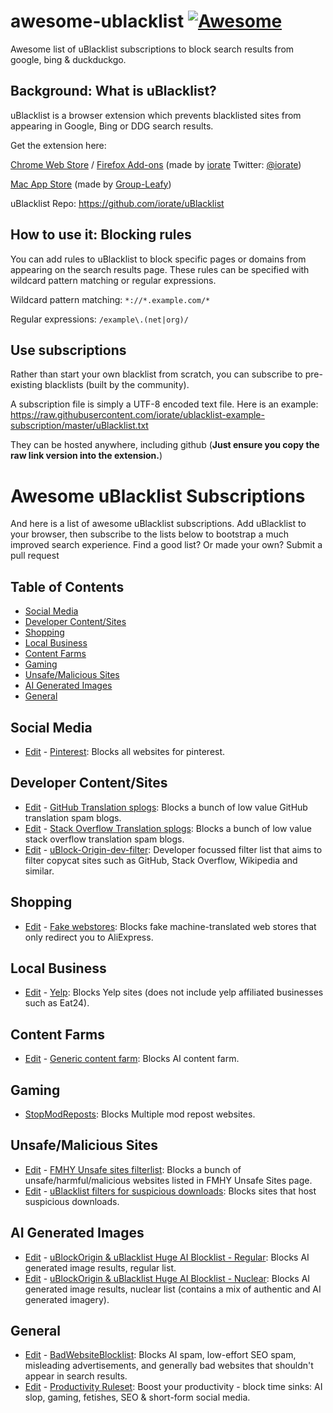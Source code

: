 # awesome-ublacklist [![Awesome](https://awesome.re/badge-flat2.svg)](https://awesome.re)
Awesome list of uBlacklist subscriptions to block search results from google, bing & duckduckgo.

## Background: What is uBlacklist?
uBlacklist is a browser extension which prevents blacklisted sites from appearing in Google, Bing or DDG search results.

Get the extension here:

[Chrome Web Store](https://chrome.google.com/webstore/detail/ublacklist/pncfbmialoiaghdehhbnbhkkgmjanfhe) / [Firefox Add-ons](https://addons.mozilla.org/en-US/firefox/addon/ublacklist/) (made by [iorate](https://github.com/iorate) Twitter: [@iorate](https://twitter.com/iorate))

[Mac App Store](https://apps.apple.com/us/app/ublacklist-for-safari/id1547912640) (made by [Group-Leafy](https://github.com/HoneyLuka/uBlacklist/tree/safari-port/safari-project))

uBlacklist Repo: https://github.com/iorate/uBlacklist

## How to use it: Blocking rules
You can add rules to uBlacklist to block specific pages or domains from appearing on the search results page.  These rules can be specified with wildcard pattern matching or regular expressions.

Wildcard pattern matching: `*://*.example.com/*`

Regular expressions: `/example\.(net|org)/`

## Use subscriptions 

Rather than start your own blacklist from scratch, you can subscribe to pre-existing blacklists (built by the community).

A subscription file is simply a UTF-8 encoded text file.  Here is an example: https://raw.githubusercontent.com/iorate/ublacklist-example-subscription/master/uBlacklist.txt

They can be hosted anywhere, including github (**Just ensure you copy the raw link version into the extension.**)

# Awesome uBlacklist Subscriptions
And here is a list of awesome uBlacklist subscriptions.  Add uBlacklist to your browser, then subscribe to the lists below to bootstrap a much improved search experience.  Find a good list? Or made your own? Submit a pull request

## Table of Contents
- [Social Media](#social-media)
- [Developer Content/Sites](#developer-contentsites)
- [Shopping](#shopping)
- [Local Business](#local-business)
- [Content Farms](#content-farms)
- [Gaming](#gaming)
- [Unsafe/Malicious Sites](#unsafemalicious-sites)
- [AI Generated Images](#ai-generated-images)
- [General](#general)

## Social Media
- [Edit](https://github.com/rjaus/ublacklist-pinterest/blob/main/ublacklist-pinterest.txt) - [Pinterest](https://raw.githubusercontent.com/rjaus/ublacklist-pinterest/main/ublacklist-pinterest.txt): Blocks all websites for pinterest.

## Developer Content/Sites
- [Edit](https://github.com/arosh/ublacklist-github-translation/blob/master/uBlacklist.txt) - [GitHub Translation splogs](https://raw.githubusercontent.com/arosh/ublacklist-github-translation/master/uBlacklist.txt): Blocks a bunch of low value GitHub translation spam blogs.
- [Edit](https://github.com/arosh/ublacklist-stackoverflow-translation/blob/master/uBlacklist.txt) - [Stack Overflow Translation splogs](https://raw.githubusercontent.com/arosh/ublacklist-stackoverflow-translation/master/uBlacklist.txt): Blocks a bunch of low value stack overflow translation spam blogs.
- [Edit](https://github.com/quenhus/uBlock-Origin-dev-filter?tab=readme-ov-file#other-filter-formats-ublacklist-hosts-filter-) - [uBlock-Origin-dev-filter](https://raw.githubusercontent.com/quenhus/uBlock-Origin-dev-filter/main/dist/other_format/uBlacklist/all.txt): Developer focussed filter list that aims to filter copycat sites such as GitHub, Stack Overflow, Wikipedia and similar.

## Shopping
- [Edit](https://github.com/franga2000/aliexpress-fake-sites#how-to-contribute) - [Fake webstores](https://raw.githubusercontent.com/franga2000/aliexpress-fake-sites/main/domains_uBlacklist.txt
): Blocks fake machine-translated web stores that only redirect you to AliExpress.

## Local Business
- [Edit](https://github.com/rjaus/ublacklist-yelp/blob/main/ublacklist-yelp.txt) - [Yelp](https://raw.githubusercontent.com/rjaus/ublacklist-yelp/main/ublacklist-yelp.txt): Blocks Yelp sites (does not include yelp affiliated businesses such as Eat24).

## Content Farms
- [Edit](https://github.com/wdmpa/content-farm-list/blob/main/uBlacklist.txt) - [Generic content farm](https://raw.githubusercontent.com/wdmpa/content-farm-list/main/uBlacklist.txt): Blocks AI content farm.

## Gaming
- [StopModReposts](https://api.stopmodreposts.org/ublacklist.txt): Blocks Multiple mod repost websites.

## Unsafe/Malicious Sites
- [Edit](https://github.com/fmhy/FMHYFilterlist#how-to-contribute) - [FMHY Unsafe sites filterlist](https://raw.githubusercontent.com/fmhy/FMHYFilterlist/main/filterlist-wildcard-urls.txt): Blocks a bunch of unsafe/harmful/malicious websites listed in FMHY Unsafe Sites page.
- [Edit](https://github.com/ngoomie/uBlacklist-suspicious-downloads/blob/main/list.txt) - [uBlacklist filters for suspicious downloads](https://raw.githubusercontent.com/ngoomie/uBlacklist-suspicious-downloads/main/list.txt): Blocks sites that host suspicious downloads.

## AI Generated Images
- [Edit](https://github.com/laylavish/uBlockOrigin-HUGE-AI-Blocklist/blob/main/list_uBlacklist.txt) - [uBlockOrigin & uBlacklist Huge AI Blocklist - Regular](https://raw.githubusercontent.com/laylavish/uBlockOrigin-HUGE-AI-Blocklist/main/list_uBlacklist.txt): Blocks AI generated image results, regular list.
- [Edit](https://github.com/laylavish/uBlockOrigin-HUGE-AI-Blocklist/blob/main/list_uBlacklist_nuclear.txt) - [uBlockOrigin & uBlacklist Huge AI Blocklist - Nuclear](https://raw.githubusercontent.com/laylavish/uBlockOrigin-HUGE-AI-Blocklist/main/list_uBlacklist_nuclear.txt): Blocks AI generated image results, nuclear list (contains a mix of authentic and AI generated imagery).

## General

- [Edit](https://github.com/popcar2/BadWebsiteBlocklist#contributing) - [BadWebsiteBlocklist](https://raw.githubusercontent.com/popcar2/BadWebsiteBlocklist/refs/heads/main/uBlacklist.txt): Blocks AI spam, low-effort SEO spam, misleading advertisements, and generally bad websites that shouldn't appear in search results.
- [Edit](https://github.com/johny579/uBlacklist-Productivity-Ruleset) - [Productivity Ruleset](https://raw.githubusercontent.com/johny579/uBlacklist-Productivity-Ruleset/refs/heads/main/uBlacklist-Productivity-Ruleset.txt): Boost your productivity - block time sinks: AI slop, gaming, fetishes, SEO & short-form social media.
